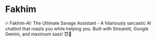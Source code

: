 # Fakhim
🔥 Fakhim-AI: The Ultimate Savage Assistant - A hilariously sarcastic AI chatbot that roasts you while helping you. Built with Streamlit, Google Gemini, and maximum sass! 😈💅
